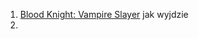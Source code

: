 1. [Blood Knight: Vampire Slayer](https://www.amazon.com/Blood-Knight-Vampire-Fantasy-Adventure-ebook/dp/B0CRC7JMF8) jak wyjdzie 
2. 